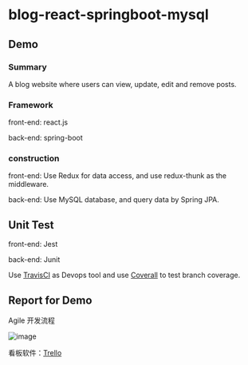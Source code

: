 # blog-react-springboot-mysql

## Demo

### Summary

A blog website where users can view, update, edit and remove posts.

### Framework

front-end: react.js

back-end: spring-boot

### construction

front-end: 
Use Redux for data access, and use redux-thunk as the middleware.

back-end:
Use MySQL database, and query data by Spring JPA.

## Unit Test

front-end: Jest

back-end: Junit

Use [TravisCI](https://travis-ci.com/OliviaWYQ/blog-react-springboot-mysql) as Devops tool and use [Coverall](https://coveralls.io/github/OliviaWYQ/blog-react-springboot-mysql) to test branch coverage.

## Report for Demo

Agile 开发流程

![image](https://images.cnblogs.com/cnblogs_com/taven/201010/ScrumModel.jpg)

看板软件：[Trello](https://trello.com/b/QvWv9Y9a/demo)

